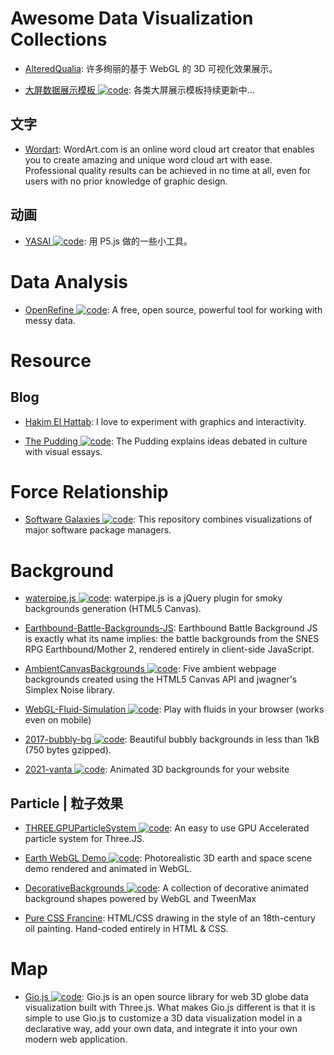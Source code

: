 # Awesome Data Visualization Collections

- [AlteredQualia](https://alteredqualia.com/): 许多绚丽的基于 WebGL 的 3D 可视化效果展示。

- [大屏数据展示模板 ![code](https://shorturl.at/dlxyK)](https://gitee.com/lvyeyou/DaShuJuZhiDaPingZhanShi): 各类大屏展示模板持续更新中...

## 文字

- [Wordart](https://wordart.com/): WordArt.com is an online word cloud art creator that enables you to create amazing and unique word cloud art with ease. Professional quality results can be achieved in no time at all, even for users with no prior knowledge of graphic design.

## 动画

- [YASAI ![code](https://shorturl.at/dlxyK)](https://wangyasai.github.io/designtools): 用 P5.js 做的一些小工具。

# Data Analysis

- [OpenRefine ![code](https://shorturl.at/dlxyK)](https://openrefine.org): A free, open source, powerful tool for working with messy data.

# Resource

## Blog

- [Hakim El Hattab](https://lab.hakim.se/meny/): I love to experiment with graphics and interactivity.

- [The Pudding ![code](https://shorturl.at/dlxyK)](https://pudding.cool/): The Pudding explains ideas debated in culture with visual essays.

# Force Relationship

- [Software Galaxies ![code](https://shorturl.at/dlxyK)](https://github.com/anvaka/pm): This repository combines visualizations of major software package managers.

# Background

- [waterpipe.js ![code](https://shorturl.at/dlxyK)](https://github.com/dragdropsite/waterpipe.js): waterpipe.js is a jQuery plugin for smoky backgrounds generation (HTML5 Canvas).

- [Earthbound-Battle-Backgrounds-JS](https://www.gjtorikian.com/Earthbound-Battle-Backgrounds-JS/?layer1=202&layer2=29): Earthbound Battle Background JS is exactly what its name implies: the battle backgrounds from the SNES RPG Earthbound/Mother 2, rendered entirely in client-side JavaScript.

- [AmbientCanvasBackgrounds ![code](https://shorturl.at/dlxyK)](https://github.com/crnacura/AmbientCanvasBackgrounds): Five ambient webpage backgrounds created using the HTML5 Canvas API and jwagner's Simplex Noise library.

- [WebGL-Fluid-Simulation ![code](https://shorturl.at/dlxyK)](https://github.com/PavelDoGreat/WebGL-Fluid-Simulation): Play with fluids in your browser (works even on mobile)

- [2017-bubbly-bg ![code](https://shorturl.at/dlxyK)](https://github.com/tipsy/bubbly-bg): Beautiful bubbly backgrounds in less than 1kB (750 bytes gzipped).

- [2021-vanta ![code](https://shorturl.at/dlxyK)](https://github.com/tengbao/vanta): Animated 3D backgrounds for your website

## Particle | 粒子效果

- [THREE.GPUParticleSystem ![code](https://shorturl.at/dlxyK)](https://github.com/flimshaw/THREE.GPUParticleSystem): An easy to use GPU Accelerated particle system for Three.JS.

- [Earth WebGL Demo ![code](https://shorturl.at/dlxyK)](https://github.com/enesser/earth-webgl): Photorealistic 3D earth and space scene demo rendered and animated in WebGL.

- [DecorativeBackgrounds ![code](https://shorturl.at/dlxyK)](https://github.com/Mamboleoo/DecorativeBackgrounds): A collection of decorative animated background shapes powered by WebGL and TweenMax

- [Pure CSS Francine](https://github.com/cyanharlow/purecss-francine): HTML/CSS drawing in the style of an 18th-century oil painting. Hand-coded entirely in HTML & CSS.

# Map

- [Gio.js ![code](https://shorturl.at/dlxyK)](https://github.com/syt123450/giojs): Gio.js is an open source library for web 3D globe data visualization built with Three.js. What makes Gio.js different is that it is simple to use Gio.js to customize a 3D data visualization model in a declarative way, add your own data, and integrate it into your own modern web application.
